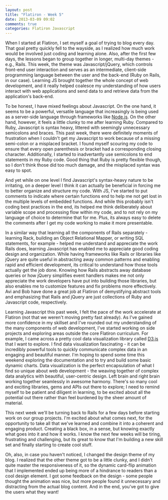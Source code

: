 ```yaml
---
layout: post
title: "Flatiron - Week 5"
date: 2013-03-09 09:02
comments: true
categories: Flatiron Javascript
---
```


When I started at Flatiron, I set myself a goal of trying to blog every day. That goal pretty quickly fell to the wayside, as I realized how much work would be involved just coding and learning alone. Also, after the first few days, the lessons began to group together in longer, multi-day themes - e.g., Rails. This week, the theme was Javascript/jQuery, which controls front-end user interaction and serves as an intermediate, client-side programming language between the user and the back-end (Ruby on Rails, in our case). Learning JS brought together the whole concept of web development, and it really helped coalesce my understanding of how users interact with web applications and send data to and retrieve data from the application's back-end. 

<!--more-->

To be honest, I have mixed feelings about Javascript. On the one hand, it seems to be a powerful, versatile language that increasingly is being used as a server-side language through frameworks like <a href="http://nodejs.org" target="_blank">Node.js</a>. On the other hand, however, it feels a little clunky to me after learning Ruby. Compared to Ruby, Javascript is syntax heavy, littered with seemingly unnecessary semicolons and braces. This past week, there were definitely moments of frustration when I couldn't get my Javascript to work because of a missing semi-colon or a misplaced bracket. I found myself scouring my code to ensure that every open parenthesis or bracket had a corresponding closing character. Additionally, I started to inadvertantly use semicolons to end statements in my Ruby code. Good thing that Ruby is pretty flexible though, so I don't think those did too much damage, and the misplaced syntax was easy to spot.

And yet while on one level I find Javascript's syntax-heavy nature to be irritating, on a deeper level I think it can actually be beneficial in forcing me to better organize and structure my code. With JS, I've started to put comments to indicate where certain functions end to help me not get lost in the multiple levels of embedded functions. And while this probably isn't coding best practices in the end, its helped me think deliberately about variable scope and processing flow within my code, and to not rely on my language of choice to determine that for me. Plus, its always easy to delete the comments after I get my code working to make it more presentable. 

In a similar way that learning all the components of Rails separately - learning Rack, building an Object Relational Mapper, or writing SQL statements, for example - helped me understand and appreciate the work Rails does, learning Javascript has enabled me to appreciate good coding design and organization. While having frameworks like Rails or libraries like jQuery are quite useful in abstracting away common patterns and enabling rapid and efficient development, its critical to understand how those tools actually get the job done. Knowing how Rails abstracts away database queries or how jQuery simplifies event handlers makes me not only appreciate the work developers have put into building those libraries, but also enables me to customize features and fix problems more effectively. Avi and Bob have done a great job at Flatiron of demystifying abstract tools and emphasizing that Rails and jQuery are just collections of Ruby and Javascript code, respectively.

Learning Javascript this past week, I felt the pace of the work accelerate at Flatiron (not that we weren't moving pretty fast already). As I've gained more confidence in my skillset and I've rounded out my understanding of the many components of web development, I've started working on side projects and exploring areas outside the core Flatiron curriculum. For example, I came across a pretty cool data visualization library called <a href="http://d3js.org" target="_blank">D3.js</a> that I want to explore. I find data visualization fascinating - it can be incredibly powerful tools to quickly communicate complex data in an engaging and beautiful manner. I'm hoping to spend some time this weekend exploring the documentation and to try and build some basic dynamic charts. Data visualization is the perfect encapsulation of what I find so unique about web development - the weaving together of complex data analytics with beautiful, user-centric design. Left brain and right brain working together seamlessly in awesome harmony. There's so many cool and exciting libraries, gems and APIs out there to explore; I need to remind myself to be patient and diligent in learning, to be excited about all the potential out there rather than feel burdened by the sheer amount of material.

This next week we'll be turning back to Rails for a few days before starting work on our group projects. I'm excited about what comes next, for the opportunity to take all that we've learned and combine it into a coherent and engaging product. Creating a black box, in a sense, but knowing exactly what goes into it and how it works. I know the next few weeks will be tiring, frustrating and challenging, but its great to know that I'm building a new skill set and finally starting to create cool stuff.

Oh, also, in case you haven't noticed, I changed the design theme of my blog. I realized that the other theme got to be a little clunky, and I didn't quite master the responsiveness of it, so the dynamic card-flip animation that I implemented ended up being more of a hindrance to readers than a cool design element. I got some feedback on the design - some people thought the animation was nice, but more people found it unnecessary and distracting from the actual blog content. And in the end, you've got to give the users what they want!

